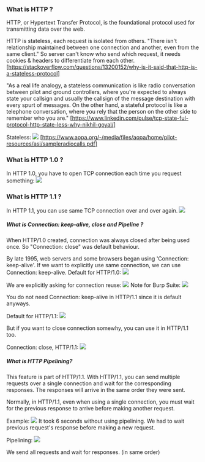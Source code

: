  ### What is HTTP ?
HTTP, or Hypertext Transfer Protocol, is the foundational protocol used for transmitting data over the web.

HTTP is stateless, each request is isolated from others.
"There isn't relationship maintained between one connection and another, even from the same client."
So server can't know who send which request, it needs cookies & headers to differentiate from each other. [https://stackoverflow.com/questions/13200152/why-is-it-said-that-http-is-a-stateless-protocol]

"As a real life analogy, a stateless communication is like radio conversation between pilot and ground controllers, where you're expected to always state your callsign and usually the callsign of the message destination with every spurt of messages. On the other hand, a stateful protocol is like a telephone conversation, where you rely that the person on the other side to remember who you are." [https://www.linkedin.com/pulse/tcp-state-ful-protocol-http-state-less-why-nikhil-goyal/]

Stateless:
![](../Images/1-%20What's/ground_station.png)
[https://www.aopa.org/-/media/files/aopa/home/pilot-resources/asi/sampleradiocalls.pdf]
### What is HTTP 1.0 ?
In HTTP 1.0, you have to open TCP connection each time you request something:
![](../Images/1-%20What's/HTTP_1.0.png)

### What is HTTP 1.1 ?
In HTTP 1.1, you can use same TCP connection over and over again.
![](../Images/1-%20What's/HTTP_1.1.png)

##### What is Connection: keep-alive, close and Pipeline ?

When HTTP/1.0 created, connection was always closed after being used once.
So "Connection: close" was default behaviour.

By late 1995, web servers and some browsers began using 'Connection: keep-alive'. If we want to explicitly use same connection, we can use Connection: keep-alive.
Default for HTTP/1.0:
![](../Images/1-%20What's/HTTP_1.0_conn_default.png)

We are explicitly asking for connection reuse:
![](../Images/1-%20What's/HTTP_1.0_conn_alive.png)
Note for Burp Suite:
![](../Images/1-%20What's/burp_conn_reuse_setting.png)

You do not need Connection: keep-alive in HTTP/1.1 since it is default anyways.

Default for HTTP/1.1:
![](../Images/1-%20What's/HTTP_1.1_default.png)

But if you want to close connection somewhy, you can use it in HTTP/1.1 too.

Connection: close, HTTP/1.1:
![](../Images/1-%20What's/HTTP_1.1_conn_close.png)

##### What is HTTP Pipelining?

This feature is part of HTTP/1.1. With HTTP/1.1, you can send multiple requests over a single connection and wait for the corresponding responses. The responses will arrive in the same order they were sent.

Normally, in HTTP/1.1, even when using a single connection, you must wait for the previous response to arrive before making another request.

Example:
![](../Images/1-%20What's/without_pipelining.png)
It took 6 seconds without using pipelining.
We had to wait previous request's response before making a new request.

Pipelining:
![](../Images/1-%20What's/with_pipelining.png)

We send all requests and wait for responses. (in same order)